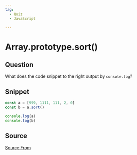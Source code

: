 ```yaml
---
tag:
  - Quiz
  - JavaScript

---
```

  
# Array.prototype.sort()

## Question
What does the code snippet to the right output by `console.log`?

## Snippet
```js
const a = [999, 1111, 111, 2, 0] 
const b = a.sort()

console.log(a)
console.log(b)
```
    


##  Source
[Source From](https://bigfrontend.dev/quiz/Array-prototype-sort)

  